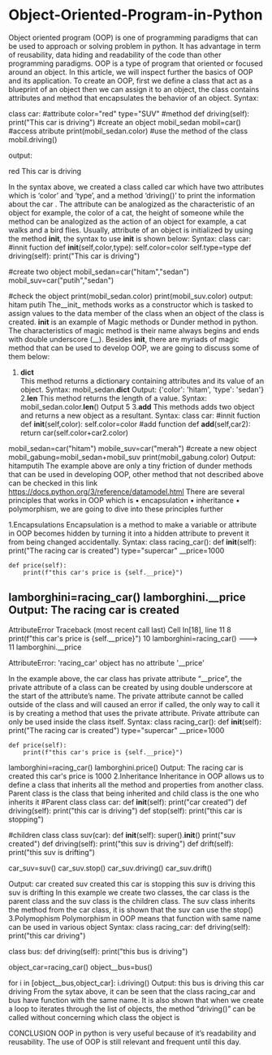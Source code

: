 # Object-Oriented-Program-in-Python

Object oriented program (OOP) is one of programming paradigms that can be used to approach or solving problem in python. It has advantage in term of reusability, data hiding and readability of the code than other programming paradigms. OOP is a type of program that oriented or focused around an object. In this article, we will inspect further the basics of OOP and its application.
To create an OOP, first we define a class that act as a blueprint of an object then we can assign it to an object, the class contains attributes and method that encapsulates the behavior of an object.
Syntax:

class car:
    #attribute
    color="red"
    type="SUV"
    #method
    def driving(self):
        print("This car is driving")
#create an object mobil_sedan
mobil=car()
#access atribute
print(mobil_sedan.color)
#use the method of the class
mobil.driving()

output:

red
This car is driving

In the syntax above, we created a class called car which have two attributes which is ‘color’ and ‘type’, and a method ‘driving()’ to print the information about the car . The attribute can be analogized as the characteristic of an object for example, the color of a cat, the height of someone while the method can be analogized as the action of an object for example, a cat walks and a bird flies. Usually, attribute of an object is initialized by using the method __init__, the syntax to use __init__ is shown below:
Syntax:
class car:
    #innit fuction
    def __init__(self,color,type):
        self.color=color
        self.type=type
    def driving(self):
        print("This car is driving")

#create two object
mobil_sedan=car("hitam","sedan")
mobil_suv=car("putih","sedan")

#check the object
print(mobil_sedan.color)
print(mobil_suv.color)
output:
hitam
putih
The__init_ methods works as a constructor which is tasked to assign values to the data member of the class when an object of the class is created. __init__ is an example of Magic methods or Dunder method in python. The characteristics of magic method is their name always begins and ends with double underscore (__). Besides __init__, there are myriads of magic method that can be used to develop OOP, we are going to discuss some of them below:
1. __dict__ 	
This method returns a dictionary containing attributes and its value of an object.
Syntax:
mobil_sedan.__dict__
Output:
{'color': 'hitam', 'type': 'sedan'}
2.__len__ 
This method returns the length of a value.
Syntax:
mobil_sedan.color.__len__()
Output
5
3.__add__
This methods adds two object and returns a new object as a resultant.
Syntax:
class car:
    #innit fuction
    def __init__(self,color):
        self.color=color
    #add function
    def __add__(self,car2):
        return car(self.color+car2.color)

mobil_sedan=car("hitam")
mobile_suv=car("merah")
#create a new object 
mobil_gabung=mobil_sedan+mobil_suv
print(mobil_gabung.color)
Output:
hitamputih
The example above are only a tiny friction of dunder methods that can be used in developing OOP, other method that not described above can be checked in this link https://docs.python.org/3/reference/datamodel.html 
There are several principles that works in OOP which is 
•	encapsulation 
•	inheritance 
•	polymorphism, 
we are going to dive into these principles further

1.Encapsulations
Encapsulation is a method to make a variable or attribute  in OOP becomes hidden by turning it into a hidden attribute to prevent it from being changed accidentally. 
Syntax:
class racing_car():
    def __init__(self):
        print("The racing car is created")
    type="supercar"
    __price=1000

    def price(self):
        print(f"this car's price is {self.__price}")
        
lamborghini=racing_car()
lamborghini.__price
Output:
The racing car is created
---------------------------------------------------------------------------
AttributeError                            Traceback (most recent call last)
Cell In[18], line 11
      8         print(f"this car's price is {self.__price}")
     10 lamborghini=racing_car()
---> 11 lamborghini.__price

AttributeError: 'racing_car' object has no attribute '__price'

In the example above, the car class has private attribute “__price”, the private attribute of a class can be created by using double underscore at the start of the attribute’s name. The private attribute cannot be called outside of the class and will caused an error if called, the only way to call it is by creating a method that uses the private attribute. Private attribute can only be used inside the class itself.
Syntax:
class racing_car():
    def __init__(self):
        print("The racing car is created")
    type="supercar"
    __price=1000

    def price(self):
        print(f"this car's price is {self.__price}")
        
lamborghini=racing_car()
lamborghini.price()
Output:
The racing car is created
this car's price is 1000
2.Inheritance
Inheritance in OOP allows us to define a class that inherits all the method and properties from another class. Parent class is the class that being inherited and child class is the one who inherits it
#Parent class
class car:
    def __init__(self):
        print("car created")
    def driving(self):
        print("this car is driving")
    def stop(self):
        print("this car is stopping")
        
#children class
class suv(car):
    def __init__(self):
        super().__init__()
        print("suv created")
    def driving(self):
        print("this suv is driving")
    def drift(self):
        print("this suv is drifting")

car_suv=suv()
car_suv.stop()
car_suv.driving()
car_suv.drift()

Output:
car created
suv created
this car is stopping
this suv is driving
this suv is drifting
In this example we create two classes, the car class is the parent class and the suv class is the children class. The suv class inherits the method from the car class, it is shown that the suv can use the stop()
3.Polymophism
Polymorphism in OOP means that function with same name can be used in various object
Syntax:
class racing_car:
    def driving(self):
        print("this car driving")

class bus:
    def driving(self):
        print("this bus is driving")

object_car=racing_car()
object__bus=bus()

for i in [object__bus,object_car]:
    i.driving()
Output:
this bus is driving
this car driving
From the sytax above, it can be seen that the class racing_car and bus have function with the same name. It is also shown that when we create a loop to iterates through the list of objects, the method “driving()” can be called without concerning which class the object is


CONCLUSION
OOP in python is very useful because of it’s readability and reusability. The use of OOP is still relevant and frequent until this day.
